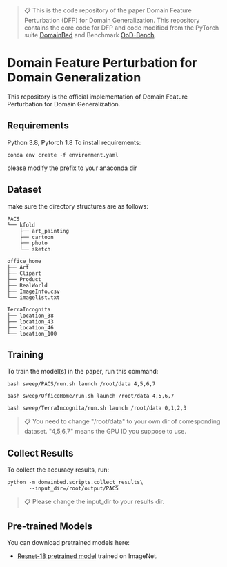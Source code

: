 >📋  This is the code repository of the paper Domain Feature Perturbation (DFP) for Domain Generalization. This repository contains the core code for DFP and code modified from the PyTorch suite [DomainBed](https://github.com/facebookresearch/DomainBed) and Benchmark [OoD-Bench](https://github.com/ynysjtu/ood_bench).

# Domain Feature Perturbation for Domain Generalization

This repository is the official implementation of Domain Feature Perturbation for Domain Generalization. 

## Requirements

Python 3.8, Pytorch 1.8
To install requirements:

```anaconda env
conda env create -f environment.yaml
```
please modify the prefix to your anaconda dir

## Dataset
make sure the directory structures are as follows:

```
PACS
└── kfold
    ├── art_painting
    ├── cartoon
    ├── photo
    └── sketch
```

```
office_home
├── Art
├── Clipart
├── Product
├── RealWorld
├── ImageInfo.csv
└── imagelist.txt
```

```
TerraIncognita
├── location_38
├── location_43
├── location_46
└── location_100
```

## Training

To train the model(s) in the paper, run this command:

```PACS
bash sweep/PACS/run.sh launch /root/data 4,5,6,7
```

```OfficeHome
bash sweep/OfficeHome/run.sh launch /root/data 4,5,6,7
```

```TerraIncognita
bash sweep/TerraIncognita/run.sh launch /root/data 0,1,2,3
```

>📋  You need to change "/root/data" to your own dir of corresponding dataset. "4,5,6,7" means the GPU ID you suppose to use.

## Collect Results

To collect the accuracy results, run:

```
python -m domainbed.scripts.collect_results\
       --input_dir=/root/output/PACS
```

>📋  Please change the input_dir to your results dir.

## Pre-trained Models

You can download pretrained models here:

- [Resnet-18 pretrained model](https://download.pytorch.org/models/resnet18-5c106cde.pth) trained on ImageNet. 

